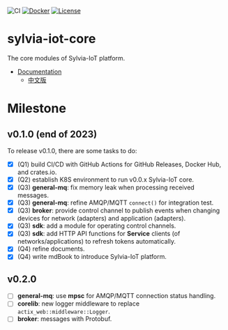 ![CI](https://github.com/woofdogtw/sylvia-iot-core/actions/workflows/build-test.yaml/badge.svg)
[![Docker](https://img.shields.io/docker/v/woofdogtw/sylvia-iot-core?label=docker&logo=docker)](https://hub.docker.com/r/woofdogtw/sylvia-iot-core)
[![License](https://img.shields.io/badge/license-MIT-blue.svg)](LICENSE)

# sylvia-iot-core

The core modules of Sylvia-IoT platform.

- [Documentation](https://woofdogtw.github.io/sylvia-iot-core)
    - [中文版](https://woofdogtw.github.io/sylvia-iot-core/book-zh-TW)

# Milestone

## v0.1.0 (end of 2023)

To release v0.1.0, there are some tasks to do:

- [x] (Q1) build CI/CD with GitHub Actions for GitHub Releases, Docker Hub, and crates.io.
- [X] (Q2) establish K8S environment to run v0.0.x Sylvia-IoT core.
- [X] (Q3) **general-mq**: fix memory leak when processing received messages.
- [X] (Q3) **general-mq**: refine AMQP/MQTT `connect()` for integration test.
- [X] (Q3) **broker**: provide control channel to publish events when changing devices for network (adapters) and application (adapters).
- [X] (Q3) **sdk**: add a module for operating control channels.
- [X] (Q3) **sdk**: add HTTP API functions for **Service** clients (of networks/applications) to refresh tokens automatically.
- [X] (Q4) refine documents.
- [X] (Q4) write mdBook to introduce Sylvia-IoT platform.

## v0.2.0

- [ ] **general-mq**: use **mpsc** for AMQP/MQTT connection status handling.
- [ ] **corelib**: new logger middleware to replace `actix_web::middleware::Logger`.
- [ ] **broker**: messages with Protobuf.
